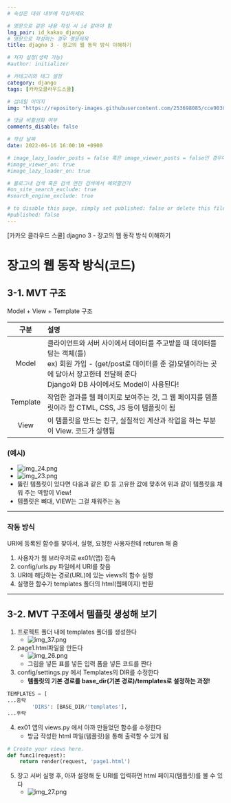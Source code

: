 ```yaml
---
# 속성은 대쉬 내부에 작성하세요

# 영문으로 같은 내용 작성 시 id 같아야 함
lng_pair: id_kakao_django
# 영문으로 작성하는 경우 영문제목
title: djagno 3 - 장고의 웹 동작 방식 이해하기

# 저자 설정(생략 가능)
#author: initializer

# 카테고리와 태그 설정
category: django
tags: [카카오클라우드스쿨]

# 섬네일 이미지
img: "https://repository-images.githubusercontent.com/253698085/cce90300-78c3-11ea-8b94-604fad2c516d"

# 댓글 비활성화 여부
comments_disable: false

# 작성 날짜
date: 2022-06-16 16:00:10 +0900

# image_lazy_loader_posts = false 혹은 image_viewer_posts = false인 경우에만 사용하세요
#image_viewer_on: true
#image_lazy_loader_on: true

# 블로그내 검색 혹은 검색 엔진 검색에서 예외할건가
#on_site_search_exclude: true
#search_engine_exclude: true

# to disable this page, simply set published: false or delete this file
#published: false
---
```


<!-- outline-start -->

[카카오 클라우드 스쿨] djagno 3 - 장고의 웹 동작 방식 이해하기

<!-- outline-end -->


# 장고의 웹 동작 방식(코드)
## 3-1. MVT 구조
Model + View + Template 구조

|  구분  | 설명                                                                                                                                        |
|:----:|:------------------------------------------------------------------------------------------------------------------------------------------|
| Model  | 클라이언트와 서버 사이에서 데이터를 주고받을 때 데이터를 담는 객체(틀) <br> ex) 회원 가입 - (get/post로 데이터를 준 걸)모델이라는 곳에 담아서 장고한테 전달해 준다 <br> Django와 DB 사이에서도 Model이 사용된다! |
| Template | 작업한 결과를 웹 페이지로 보여주는 것, 그 웹 페이지를 템플릿이라 함 CTML, CSS, JS 등이 템플릿이 됨                                                                           |
|    View      | 이 템플릿을 만드는 친구, 실질적인 계산과 작업을 하는 부분이  View. 코드가 실행됨                                                                                         |

### (예시)
* ![img_24.png](https://user-images.githubusercontent.com/104918800/174099084-e0b939c9-c602-4ef4-a39e-5ac135384260.png)
* ![img_23.png](https://user-images.githubusercontent.com/104918800/174099080-91ebfd37-fdb2-4c5c-aefd-5b05d58675b3.png)
* 뚫린 템플릿이 있다면 다음과 같은 ID 등 고유한 값에 맞추어 위과 같이 템플릿을 채워 주는 역할이 View!
* 템플릿은 뼈대, VIEW는 그걸 채워주는 놈

<hr>

### 작동 방식
URI에 등록된 함수를 찾아서, 실행, 요청한 사용자한테 returen 해 줌
1. 사용자가 웹 브라우저로 ex01/(앱) 접속
2. config/urls.py 파일에서 URI를 찾음
3. URI에 해당하는 경로(URL)에 있는 views의 함수 실행
4. 실행한 함수가 templates 폴더의 html(웹페이지) 반환


<hr>


## 3-2. MVT 구조에서 템플릿 생성해 보기
1. 프로젝트 폴더 내에 templates 폴더를 생성한다
   * ![img_37.png](https://user-images.githubusercontent.com/104918800/174099075-c6851535-06e5-4be2-9685-07cbd6b22e57.png)
2. page1.html파일을 만든다
   * ![img_26.png](https://user-images.githubusercontent.com/104918800/174099088-1887dc35-772b-4f38-9c7c-ebee01f65361.png)
   * 그림을 넣든 표를 넣든 입력 폼을 넣든 코드를 짠다
3. config/settings.py 에서 Templates의 DIR를 수정한다
   * **템플릿의 기본 경로를 base_dir(기본 경로)/templates로 설정하는 과정!**
``` python
TEMPLATES = [
...중략
        'DIRS': [BASE_DIR/'templates'],
...후략
```
4. ex01 앱의 views.py 에서 아까 만들었던 함수를 수정한다
   * 방금 작성한 html 파일(템플릿)을 통해 출력할 수 있게 됨
```python
# Create your views here.
def func1(request):
    return render(request, 'page1.html')
```
5. 장고 서버 실행 후, 아까 설정해 둔 URI를 입력하면 html 페이지(템플릿)를 볼 수 있다
   * ![img_27.png](https://user-images.githubusercontent.com/104918800/174099092-1132e1c0-5786-4096-8aa7-1aaf5eaca5b6.png)
